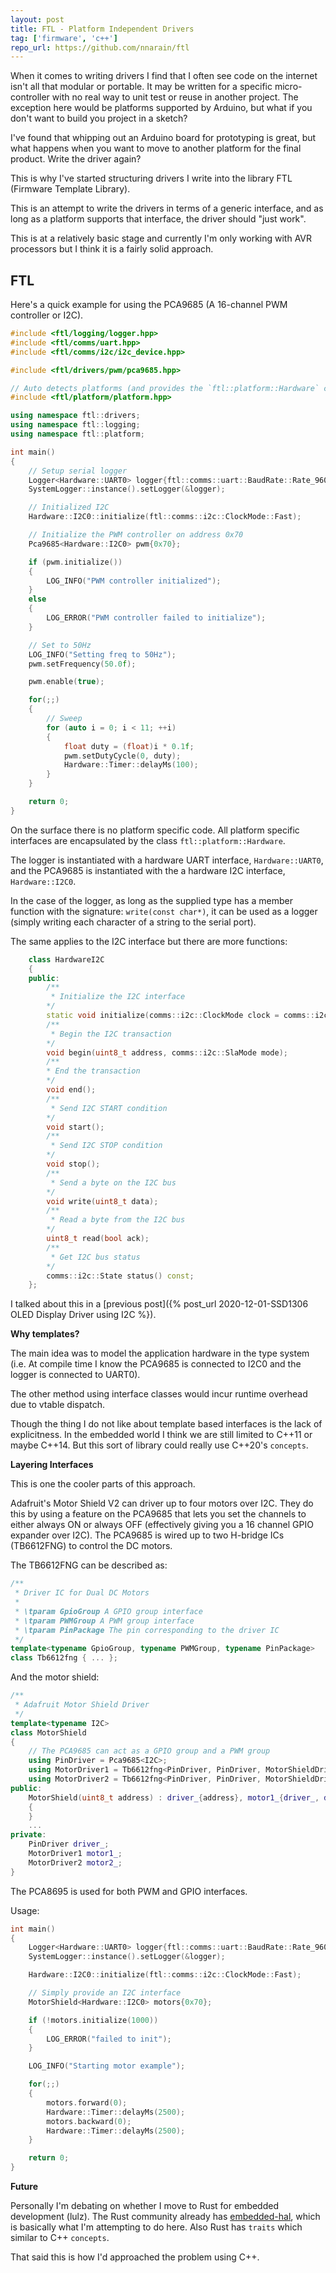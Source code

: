 ```yaml
---
layout: post
title: FTL - Platform Independent Drivers
tag: ['firmware', 'c++']
repo_url: https://github.com/nnarain/ftl
---
```


When it comes to writing drivers I find that I often see code on the internet isn't all that modular or portable. It may be written for a specific micro-controller with no real way to unit test or reuse in another project. The exception here would be platforms supported by Arduino, but what if you don't want to build you project in a sketch?

I've found that whipping out an Arduino board for prototyping is great, but what happens when you want to move to another platform for the final product. Write the driver again?

This is why I've started structuring drivers I write into the library FTL (Firmware Template Library).

This is an attempt to write the drivers in terms of a generic interface, and as long as a platform supports that interface, the driver should "just work".

This is at a relatively basic stage and currently I'm only working with AVR processors but I think it is a fairly solid approach.

FTL
---

Here's a quick example for using the PCA9685 (A 16-channel PWM controller or I2C).

```c++
#include <ftl/logging/logger.hpp>
#include <ftl/comms/uart.hpp>
#include <ftl/comms/i2c/i2c_device.hpp>

#include <ftl/drivers/pwm/pca9685.hpp>

// Auto detects platforms (and provides the `ftl::platform::Hardware` class)
#include <ftl/platform/platform.hpp>

using namespace ftl::drivers;
using namespace ftl::logging;
using namespace ftl::platform;

int main()
{
    // Setup serial logger
    Logger<Hardware::UART0> logger{ftl::comms::uart::BaudRate::Rate_9600};
    SystemLogger::instance().setLogger(&logger);

    // Initialized I2C
    Hardware::I2C0::initialize(ftl::comms::i2c::ClockMode::Fast);

    // Initialize the PWM controller on address 0x70
    Pca9685<Hardware::I2C0> pwm{0x70};

    if (pwm.initialize())
    {
        LOG_INFO("PWM controller initialized");
    }
    else
    {
        LOG_ERROR("PWM controller failed to initialize");
    }

    // Set to 50Hz
    LOG_INFO("Setting freq to 50Hz");
    pwm.setFrequency(50.0f);

    pwm.enable(true);

    for(;;)
    {
        // Sweep
        for (auto i = 0; i < 11; ++i)
        {
            float duty = (float)i * 0.1f;
            pwm.setDutyCycle(0, duty);
            Hardware::Timer::delayMs(100);
        }
    }

    return 0;
}
```

On the surface there is no platform specific code. All platform specific interfaces are encapsulated by the class `ftl::platform::Hardware`.

The logger is instantiated with a hardware UART interface, `Hardware::UART0`, and the PCA9685 is instantiated with the a hardware I2C interface,  `Hardware::I2C0`.

In the case of the logger, as long as the supplied type has a member function with the signature: `write(const char*)`, it can be used as a logger (simply writing each character of a string to the serial port).

The same applies to the I2C interface but there are more functions:

```c++
    class HardwareI2C
    {
    public:
        /**
         * Initialize the I2C interface
        */
        static void initialize(comms::i2c::ClockMode clock = comms::i2c::ClockMode::Normal);
        /**
         * Begin the I2C transaction
        */
        void begin(uint8_t address, comms::i2c::SlaMode mode);
        /**
        * End the transaction
        */
        void end();
        /**
         * Send I2C START condition
        */
        void start();
        /**
         * Send I2C STOP condition
        */
        void stop();
        /**
         * Send a byte on the I2C bus
        */
        void write(uint8_t data);
        /**
         * Read a byte from the I2C bus
        */
        uint8_t read(bool ack);
        /**
         * Get I2C bus status
        */
        comms::i2c::State status() const;
    };
```

I talked about this in a [previous post]({% post_url 2020-12-01-SSD1306 OLED Display Driver using I2C %}).

**Why templates?**

The main idea was to model the application hardware in the type system (i.e. At compile time I know the PCA9685 is connected to I2C0 and the logger is connected to UART0).

The other method using interface classes would incur runtime overhead due to vtable dispatch.

Though the thing I do not like about template based interfaces is the lack of explicitness. In the embedded world I think we are still limited to C++11 or maybe C++14. But this sort of library could really use C++20's `concepts`.

**Layering Interfaces**

This is one the cooler parts of this approach.

Adafruit's Motor Shield V2 can driver up to four motors over I2C. They do this by using a feature on the PCA9685 that lets you set the channels to either always ON or always OFF (effectively giving you a 16 channel GPIO expander over I2C). The PCA9685 is wired up to two H-bridge ICs (TB6612FNG) to control the DC motors.

The TB6612FNG can be described as:

```c++
/**
 * Driver IC for Dual DC Motors
 * 
 * \tparam GpioGroup A GPIO group interface
 * \tparam PWMGroup A PWM group interface
 * \tparam PinPackage The pin corresponding to the driver IC
 */
template<typename GpioGroup, typename PWMGroup, typename PinPackage>
class Tb6612fng { ... };
```

And the motor shield:

```c++
/**
 * Adafruit Motor Shield Driver
 */
template<typename I2C>
class MotorShield
{
    // The PCA9685 can act as a GPIO group and a PWM group
    using PinDriver = Pca9685<I2C>;
    using MotorDriver1 = Tb6612fng<PinDriver, PinDriver, MotorShieldDriver1PinPackage>;
    using MotorDriver2 = Tb6612fng<PinDriver, PinDriver, MotorShieldDriver2PinPackage>;
public:
    MotorShield(uint8_t address) : driver_{address}, motor1_{driver_, driver_}, motor2_{driver_, driver_}
    {
    }
    ...
private:
    PinDriver driver_;
    MotorDriver1 motor1_;
    MotorDriver2 motor2_;
}
```

The PCA8695 is used for both PWM and GPIO interfaces.

Usage:

```c++
int main()
{
    Logger<Hardware::UART0> logger{ftl::comms::uart::BaudRate::Rate_9600};
    SystemLogger::instance().setLogger(&logger);

    Hardware::I2C0::initialize(ftl::comms::i2c::ClockMode::Fast);

    // Simply provide an I2C interface
    MotorShield<Hardware::I2C0> motors{0x70};

    if (!motors.initialize(1000))
    {
        LOG_ERROR("failed to init");
    }

    LOG_INFO("Starting motor example");

    for(;;)
    {
        motors.forward(0);
        Hardware::Timer::delayMs(2500);
        motors.backward(0);
        Hardware::Timer::delayMs(2500);
    }

    return 0;
}
```

**Future**

Personally I'm debating on whether I move to Rust for embedded development (lulz). The Rust community already has [embedded-hal](https://github.com/rust-embedded/embedded-hal), which is basically what I'm attempting to do here. Also Rust has `traits` which similar to C++ `concepts`.

That said this is how I'd approached the problem using C++.
